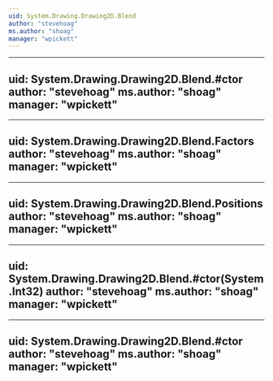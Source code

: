 ```yaml
---
uid: System.Drawing.Drawing2D.Blend
author: "stevehoag"
ms.author: "shoag"
manager: "wpickett"
---
```


---
uid: System.Drawing.Drawing2D.Blend.#ctor
author: "stevehoag"
ms.author: "shoag"
manager: "wpickett"
---

---
uid: System.Drawing.Drawing2D.Blend.Factors
author: "stevehoag"
ms.author: "shoag"
manager: "wpickett"
---

---
uid: System.Drawing.Drawing2D.Blend.Positions
author: "stevehoag"
ms.author: "shoag"
manager: "wpickett"
---

---
uid: System.Drawing.Drawing2D.Blend.#ctor(System.Int32)
author: "stevehoag"
ms.author: "shoag"
manager: "wpickett"
---

---
uid: System.Drawing.Drawing2D.Blend.#ctor
author: "stevehoag"
ms.author: "shoag"
manager: "wpickett"
---
